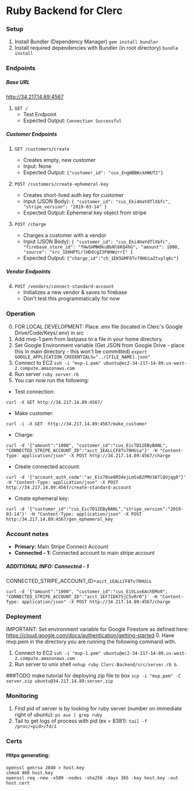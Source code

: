 # Ruby Backend for Clerc

### Setup 
1. Install Bundler (Dependency Manager)
```gem install bundler```
2. Install required dependencies with Bundler (in root directory)
```bundle install```

### Endpoints

##### Base URL
http://34.217.14.89:4567

1. ```GET /```
    - Test Endpoint
    - Expected Output: ```Connection Successful```

##### Customer Endpoints

1. ```GET /customers/create```
    - Creates empty, new customer
    - Input: None
    - Expected Output: ```{"customer_id": "cus_EngWBBKckHWUT2"}```

2. ```POST /customers/create-ephemeral-key```
    - Creates short-lived auth key for customer
    - Input (JSON Body): ```{
                  "customer_id": "cus_Eki4HaYdTlXbfc",
                  "stripe_version": "2019-03-14"
                }```
    - Expected Output: Ephemeral key object from stripe

3. ```POST /charge```
    - Charges a customer with a vendor
    - Input (JSON Body): ```{
                              "customer_id": "cus_Eki4HaYdTlXbfc",
                              "firebase_store_id": "fHwSHMW0kuBbNl6KQ4hG",
                              "amount": 1000,
                              "source": "src_1EHHPTLrlHDdcgZ3P8HWzrrI"
                            }```
    - Expected Output: ```{"charge_id":"ch_1EK5GMF8Tv70HUiaZtuylq6c"}```
    
##### Vendor Endpoints

4. ```POST /vendors/connect-standard-account```
    - Initializes a new vendor & saves to firebase
    - Don't test this programmatically for now
    
### Operation
0. FOR LOCAL DEVELOPMENT: Place .env file (located in Clerc's Google Drive/Code/Keys/.env) in src
0. Add mvp-1.pem from lastpass to a file in your home directory.
0. Set Google Environment variable (Get JSON from Google Drive - place this in main directory - this won't be committed)
```export GOOGLE_APPLICATION_CREDENTIALS="../[FILE_NAME].json"```
1. Connect to EC2
```ssh -i "mvp-1.pem" ubuntu@ec2-34-217-14-89.us-west-2.compute.amazonaws.com```
2. Run server
```ruby server.rb```
3. You can now run the following:   
- Test connection:

```curl -X GET http://34.217.14.89:4567/```

- Make customer:

```curl -i -X GET  http://34.217.14.89:4567/make_customer```
- Charge: 

```curl -d '{"amount":"1000", "customer_id":"cus_Eic7D12EByBANL", "CONNECTED_STRIPE_ACCOUNT_ID":"acct_1EALLCF8Tv70HUia"}' -H "Content-Type: application/json" -X POST http://34.217.14.89:4567/charge```
- Create connected account:

```curl -d '{"account_auth_code":"ac_Eix70se8M3dejLmSxB2PMV3A7lQUjqg0"}' -H "Content-Type: application/json" -X POST http://34.217.14.89:4567/create-standard-account```

- Create ephemeral key:

```curl -d '{"customer_id":"cus_Eic7D12EByBANL","stripe_version":"2019-03-14"}' -H "Content-Type: application/json" -X POST http:/34.217.14.89:4567/gen_ephemeral_key```

### Account notes
- **Primary:** Main Stripe Connect Account
- **Connected - 1:** Connected account to main stripe account

##### ADDITIONAL INFO: Connected - 1 
CONNECTED_STRIPE_ACCOUNT_ID=```acct_1EALLCF8Tv70HUia```
``` 
curl -d '{"amount":"1000", "customer_id":"cus_EiVLxx6AchEMo9", "CONNECTED_STRIPE_ACCOUNT_ID":"acct_1EF7IEK75jC5vRr0"}' -H "Content-Type: application/json" -X POST http://34.217.14.89:4567/charge
```

### Deployment
IMPORTANT: Set environment variable for Google Firestore as defined here: https://cloud.google.com/docs/authentication/getting-started
0. Have mvp.pem in the directory you are running the following command with.
1. Connect to EC2
```ssh -i "mvp-1.pem" ubuntu@ec2-34-217-14-89.us-west-2.compute.amazonaws.com```
2. Run server to unix shell
```nohup ruby Clerc-Backend/src/server.rb &```

###TODO make tutorial for deploying zip file to box
```scp -i "mvp.pem" -C server.zip ubuntu@34.217.14.89:server.zip```

### Monitoring
1. Find pid of server is by looking for ruby server (number on immediate right of ubuntu):
```ps aux | grep ruby```
2. Tail to get logs of process with pid (ex <pid> = 8381):
````tail -f /proc/<pid>/fd/1````

### Certs 
#### Https generating:

    openssl genrsa 2048 > host.key
    chmod 400 host.key
    openssl req -new -x509 -nodes -sha256 -days 365 -key host.key -out host.cert
